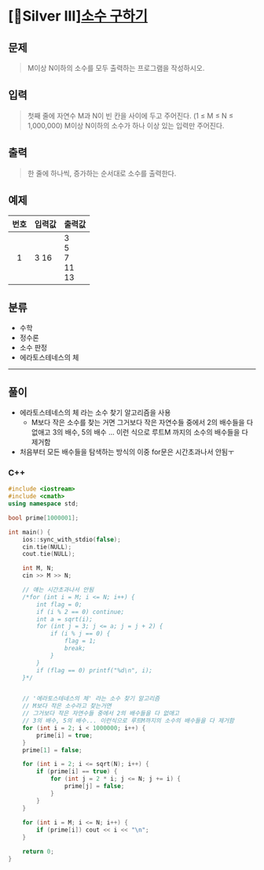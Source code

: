 # [🥈Silver Ⅲ][소수 구하기](https://www.acmicpc.net/problem/1929)
## 문제
> M이상 N이하의 소수를 모두 출력하는 프로그램을 작성하시오.
## 입력
> 첫째 줄에 자연수 M과 N이 빈 칸을 사이에 두고 주어진다. (1 ≤ M ≤ N ≤ 1,000,000) M이상 N이하의 소수가 하나 이상 있는 입력만 주어진다.
## 출력
> 한 줄에 하나씩, 증가하는 순서대로 소수를 출력한다.
## 예제
| 번호 | 입력값 | 출력값 |
|:---:|:---|:---|
|1|3 16|3</br>5</br>7</br>11</br>13|

## 분류
+ 수학
+ 정수론
+ 소수 판정
+ 에라토스테네스의 체

---------
## 풀이
+ 에라토스테네스의 체 라는 소수 찾기 알고리즘을 사용
  + M보다 작은 소수를 찾는 거면 그거보다 작은 자연수들 중에서 2의 배수들을 다 없애고 3의 배수, 5의 배수 ... 이런 식으로 루트M 까지의 소수의 배수들을 다 제거함
+ 처음부터 모든 배수들을 탐색하는 방식의 이중 for문은 시간초과나서 안됨ㅜ

### C++
```C++
#include <iostream>
#include <cmath>
using namespace std;

bool prime[1000001];

int main() {
	ios::sync_with_stdio(false);
	cin.tie(NULL);
	cout.tie(NULL);

	int M, N;
	cin >> M >> N;

	// 얘는 시간초과나서 안됨
	/*for (int i = M; i <= N; i++) {
		int flag = 0;
		if (i % 2 == 0) continue;
		int a = sqrt(i);
		for (int j = 3; j <= a; j = j + 2) {
			if (i % j == 0) {
				flag = 1;
				break;
			}
		}
		if (flag == 0) printf("%d\n", i);
	}*/


	// '에라토스테네스의 체' 라는 소수 찾기 알고리즘
	// M보다 작은 소수라고 찾는거면
	// 그거보다 작은 자연수들 중에서 2의 배수들을 다 없애고
	// 3의 배수, 5의 배수... 이런식으로 루트M까지의 소수의 배수들을 다 제거함
	for (int i = 2; i < 1000000; i++) {
		prime[i] = true;
	}
	prime[1] = false;

	for (int i = 2; i <= sqrt(N); i++) {
		if (prime[i] == true) {
			for (int j = 2 * i; j <= N; j += i) {
				prime[j] = false;
			}
		}
	}
	
	for (int i = M; i <= N; i++) {
		if (prime[i]) cout << i << "\n";
	}

	return 0;
}
```